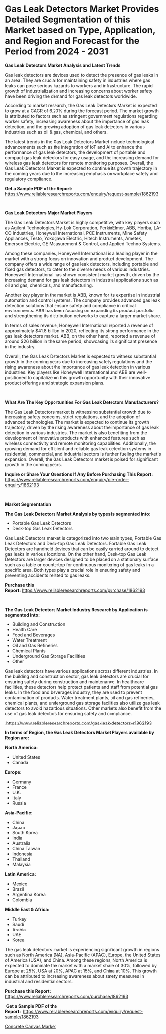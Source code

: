 <p><h1>Gas Leak Detectors Market Provides Detailed Segmentation of this Market based on Type, Application, and Region and Forecast for the Period from 2024 - 2031</h1></p><p><strong>Gas Leak Detectors Market Analysis and Latest Trends</strong></p>
<p><p>Gas leak detectors are devices used to detect the presence of gas leaks in an area. They are crucial for maintaining safety in industries where gas leaks can pose serious hazards to workers and infrastructure. The rapid growth of industrialization and increasing concerns about worker safety have been driving the demand for gas leak detectors worldwide.</p><p>According to market research, the Gas Leak Detectors Market is expected to grow at a CAGR of 6.20% during the forecast period. The market growth is attributed to factors such as stringent government regulations regarding worker safety, increasing awareness about the importance of gas leak detection, and the growing adoption of gas leak detectors in various industries such as oil & gas, chemical, and others.</p><p>The latest trends in the Gas Leak Detectors Market include technological advancements such as the integration of IoT and AI to enhance the performance of gas leak detectors, the development of portable and compact gas leak detectors for easy usage, and the increasing demand for wireless gas leak detectors for remote monitoring purposes. Overall, the Gas Leak Detectors Market is expected to continue its growth trajectory in the coming years due to the increasing emphasis on workplace safety and regulatory compliance.</p></p>
<p><strong>Get a Sample PDF of the Report:&nbsp;</strong> <a href="https://www.reliableresearchreports.com/enquiry/request-sample/1862193">https://www.reliableresearchreports.com/enquiry/request-sample/1862193</a></p>
<p>&nbsp;</p>
<p><strong>Gas Leak Detectors Major Market Players</strong></p>
<p><p>The Gas Leak Detectors Market is highly competitive, with key players such as Agilent Technologies, Hy-Lok Corporation, PerkinElmer, ABB, Horiba, LA-CO Industries, Honeywell International, PCE Instruments, Mine Safety Appliances, Testo, Yokogawa Electric, Hitech Instruments, Ametek, Emerson Electric, GE Measurement & Control, and Applied Techno Systems.</p><p>Among these companies, Honeywell International is a leading player in the market with a strong focus on innovation and product development. The company offers a wide range of gas leak detectors, including portable and fixed gas detectors, to cater to the diverse needs of various industries. Honeywell International has shown consistent market growth, driven by the increasing demand for gas leak detectors in industrial applications such as oil and gas, chemicals, and manufacturing.</p><p>Another key player in the market is ABB, known for its expertise in industrial automation and control systems. The company provides advanced gas leak detection solutions that ensure safety and compliance in critical environments. ABB has been focusing on expanding its product portfolio and strengthening its distribution networks to capture a larger market share.</p><p>In terms of sales revenue, Honeywell International reported a revenue of approximately $41.8 billion in 2020, reflecting its strong performance in the gas leak detectors market. ABB, on the other hand, reported a revenue of around $26 billion in the same period, showcasing its significant presence in the industry.</p><p>Overall, the Gas Leak Detectors Market is expected to witness substantial growth in the coming years due to increasing safety regulations and the rising awareness about the importance of gas leak detection in various industries. Key players like Honeywell International and ABB are well-positioned to capitalize on this growth opportunity with their innovative product offerings and strategic expansion plans.</p></p>
<p>&nbsp;</p>
<p><strong>What Are The Key Opportunities For Gas Leak Detectors Manufacturers?</strong></p>
<p><p>The Gas Leak Detectors market is witnessing substantial growth due to increasing safety concerns, strict regulations, and the adoption of advanced technologies. The market is expected to continue its growth trajectory, driven by the rising awareness about the importance of gas leak detection in various industries. The market is also benefiting from the development of innovative products with enhanced features such as wireless connectivity and remote monitoring capabilities. Additionally, the growing demand for efficient and reliable gas leak detection systems in residential, commercial, and industrial sectors is further fueling the market's expansion. Overall, the Gas Leak Detectors market is poised for significant growth in the coming years.</p></p>
<p><strong>Inquire or Share Your Questions If Any Before Purchasing This Report:</strong> <a href="https://www.reliableresearchreports.com/enquiry/pre-order-enquiry/1862193">https://www.reliableresearchreports.com/enquiry/pre-order-enquiry/1862193</a></p>
<p>&nbsp;</p>
<p><strong>Market Segmentation</strong></p>
<p><strong>The Gas Leak Detectors Market Analysis by types is segmented into:</strong></p>
<p><ul><li>Portable Gas Leak Detectors</li><li>Desk-top Gas Leak Detectors</li></ul></p>
<p><p>Gas Leak Detectors market is categorized into two main types, Portable Gas Leak Detectors and Desk-top Gas Leak Detectors. Portable Gas Leak Detectors are handheld devices that can be easily carried around to detect gas leaks in various locations. On the other hand, Desk-top Gas Leak Detectors are larger devices designed to be placed on a stationary surface such as a table or countertop for continuous monitoring of gas leaks in a specific area. Both types play a crucial role in ensuring safety and preventing accidents related to gas leaks.</p></p>
<p><strong>Purchase this Report:&nbsp;</strong><a href="https://www.reliableresearchreports.com/purchase/1862193">https://www.reliableresearchreports.com/purchase/1862193</a></p>
<p>&nbsp;</p>
<p><strong>The Gas Leak Detectors Market Industry Research by Application is segmented into:</strong></p>
<p><ul><li>Building and Construction</li><li>Health Care</li><li>Food and Beverages</li><li>Water Treatment</li><li>Oil and Gas Refineries</li><li>Chemical Plants</li><li>Underground Gas Storage Facilities</li><li>Other</li></ul></p>
<p><p>Gas leak detectors have various applications across different industries. In the building and construction sector, gas leak detectors are crucial for ensuring safety during construction and maintenance. In healthcare facilities, these detectors help protect patients and staff from potential gas leaks. In the food and beverages industry, they are used to prevent contamination of products. Water treatment plants, oil and gas refineries, chemical plants, and underground gas storage facilities also utilize gas leak detectors to avoid hazardous situations. Other markets also benefit from the use of gas leak detectors for ensuring safety and compliance.</p></p>
<p><a href="https://www.reliableresearchreports.com/gas-leak-detectors-r1862193">&nbsp;https://www.reliableresearchreports.com/gas-leak-detectors-r1862193</a></p>
<p><strong>In terms of Region, the Gas Leak Detectors Market Players available by Region are:</strong></p>
<p>
    <p> <strong> North America: </strong>
        <ul>
            <li>United States</li>
            <li>Canada</li>
        </ul>
        </p> 
    <p> <strong> Europe: </strong>
        <ul>
            <li>Germany</li>
            <li>France</li>
            <li>U.K.</li>
            <li>Italy</li>
            <li>Russia</li>
        </ul>
        </p> 
    <p> <strong> Asia-Pacific: </strong>
        <ul>
            <li>China</li>
            <li>Japan</li>
            <li>South Korea</li>
            <li>India</li>
            <li>Australia</li>
            <li>China Taiwan</li>
            <li>Indonesia</li>
            <li>Thailand</li>
            <li>Malaysia</li>
        </ul>
        </p> 
    <p> <strong> Latin America: </strong>
        <ul>
            <li>Mexico</li>
            <li>Brazil</li>
            <li>Argentina Korea</li>
            <li>Colombia</li>
        </ul>
        </p> 
    <p> <strong> Middle East & Africa: </strong>
        <ul>
            <li>Turkey</li>
            <li>Saudi</li>
            <li>Arabia</li>
            <li>UAE</li>
            <li>Korea</li>
        </ul>
    </p>
    </p>
<p><p>The gas leak detectors market is experiencing significant growth in regions such as North America (NA), Asia-Pacific (APAC), Europe, the United States of America (USA), and China. Among these regions, North America is expected to dominate the market with a market share of 30%, followed by Europe at 25%, USA at 20%, APAC at 15%, and China at 10%. This growth can be attributed to increasing awareness about safety measures in industrial and residential sectors.</p></p>
<p><strong>Purchase this Report: </strong><a href="https://www.reliableresearchreports.com/purchase/1862193">https://www.reliableresearchreports.com/purchase/1862193</a></p>
<p>&nbsp;<strong>Get a Sample PDF of the Report:&nbsp;&nbsp;</strong><a href="https://www.reliableresearchreports.com/enquiry/request-sample/1862193">https://www.reliableresearchreports.com/enquiry/request-sample/1862193</a></p>
<p><strong></strong></p>
<p><p><a href="https://chivalrous-flock-a86.notion.site/Concrete-Canvas-Market-Analysis-Examines-its-Scope-on-Growth-Opportunities-and-Forecasted-Trends-Sp-e4583f18e6aa4ce08a68d1982ec14376">Concrete Canvas Market</a></p></p>